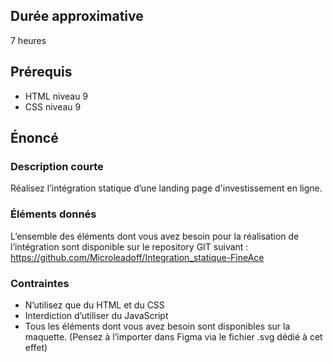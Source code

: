## Durée approximative

7 heures

## Prérequis

- HTML niveau 9
- CSS niveau 9

## Énoncé

### Description courte

Réalisez l’intégration statique d’une landing page d'investissement en ligne.

### Éléments donnés

L’ensemble des éléments dont vous avez besoin pour la réalisation de l’intégration sont disponible sur le repository GIT suivant : https://github.com/Microleadoff/Integration_statique-FineAce

### Contraintes

- N’utilisez que du HTML et du CSS
- Interdiction d’utiliser du JavaScript
- Tous les éléments dont vous avez besoin sont disponibles sur la maquette. (Pensez à l’importer dans Figma via le fichier .svg dédié à cet effet)